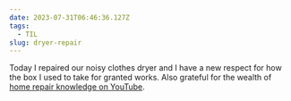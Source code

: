```yaml
---
date: 2023-07-31T06:46:36.127Z
tags:
  - TIL
slug: dryer-repair
---
```

Today I repaired our noisy clothes dryer and I have a new respect for how the box I used to take for granted works. Also grateful for the wealth of [home repair knowledge on YouTube](https://youtu.be/JqE6-Z8beqI).